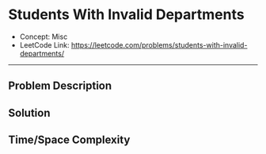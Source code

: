 # Students With Invalid Departments

- Concept: Misc
- LeetCode Link: https://leetcode.com/problems/students-with-invalid-departments/

---

## Problem Description

## Solution

## Time/Space Complexity

